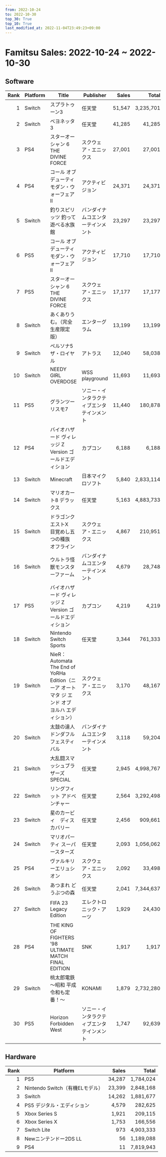 ```yaml
---
from: 2022-10-24
to: 2022-10-30
top_30: True
top_10: True
last_modified_at: 2022-11-04T23:49:23+09:00
---
```

# Famitsu Sales: 2022-10-24 ~ 2022-10-30
## Software
| Rank | Platform | Title | Publisher | Sales | Total | Rate | New |
| -: | -- | -- | -- | -: | -: | -: | -- |
| 1 | Switch | スプラトゥーン3 | 任天堂 | 51,547 | 3,235,701 | 20% |  |
| 2 | Switch | ベヨネッタ3 | 任天堂 | 41,285 | 41,285 | 60% | **New** |
| 3 | PS4 | スターオーシャン 6 THE DIVINE FORCE | スクウェア・エニックス | 27,001 | 27,001 | 40% | **New** |
| 4 | PS4 | コール オブ デューティ モダン・ウォーフェアII | アクティビジョン | 24,371 | 24,371 | 40% | **New** |
| 5 | Switch | 釣りスピリッツ 釣って遊べる水族館 | バンダイナムコエンターテインメント | 23,297 | 23,297 | 80% | **New** |
| 6 | PS5 | コール オブ デューティ モダン・ウォーフェアII | アクティビジョン | 17,710 | 17,710 | 20% | **New** |
| 7 | PS5 | スターオーシャン 6 THE DIVINE FORCE | スクウェア・エニックス | 17,177 | 17,177 | 40% | **New** |
| 8 | Switch | あくありうむ。（完全生産限定版） | エンターグラム | 13,199 | 13,199 | 20% | **New** |
| 9 | Switch | ペルソナ5 ザ・ロイヤル | アトラス | 12,040 | 58,038 | 40% |  |
| 10 | Switch | NEEDY GIRL OVERDOSE | WSS playground | 11,693 | 11,693 | 40% | **New** |
| 11 | PS5 | グランツーリスモ7 | ソニー・インタラクティブエンタテインメント | 11,440 | 180,878 | 20% |  |
| 12 | PS4 | バイオハザード ヴィレッジ Z Version ゴールドエディション | カプコン | 6,188 | 6,188 | 40% | **New** |
| 13 | Switch | Minecraft | 日本マイクロソフト | 5,840 | 2,833,114 | 20% |  |
| 14 | Switch | マリオカート8 デラックス | 任天堂 | 5,163 | 4,883,733 | 20% |  |
| 15 | Switch | ドラゴンクエストX　目覚めし五つの種族　オフライン | スクウェア・エニックス | 4,867 | 210,951 | 20% |  |
| 16 | Switch | ウルトラ怪獣モンスターファーム | バンダイナムコエンターテインメント | 4,679 | 28,748 | 20% |  |
| 17 | PS5 | バイオハザード ヴィレッジ Z Version ゴールドエディション | カプコン | 4,219 | 4,219 | 40% | **New** |
| 18 | Switch | Nintendo Switch Sports | 任天堂 | 3,344 | 761,333 | 20% |  |
| 19 | Switch | NieR：Automata The End of YoRHa Edition（ニーア オートマタ ジ エンド オブ ヨルハ エディション） | スクウェア・エニックス | 3,170 | 48,167 | 20% |  |
| 20 | Switch | 太鼓の達人 ドンダフルフェスティバル | バンダイナムコエンターテインメント | 3,118 | 59,204 | 60% |  |
| 21 | Switch | 大乱闘スマッシュブラザーズ SPECIAL | 任天堂 | 2,945 | 4,998,767 | 20% |  |
| 22 | Switch | リングフィット アドベンチャー | 任天堂 | 2,564 | 3,292,498 | 20% |  |
| 23 | Switch | 星のカービィ　ディスカバリー | 任天堂 | 2,456 | 909,661 | 20% |  |
| 24 | Switch | マリオパーティ スーパースターズ | 任天堂 | 2,093 | 1,056,062 | 20% |  |
| 25 | PS4 | ヴァルキリーエリュシオン | スクウェア・エニックス | 2,092 | 33,498 | 60% |  |
| 26 | Switch | あつまれ どうぶつの森 | 任天堂 | 2,041 | 7,344,637 | 20% |  |
| 27 | Switch | FIFA 23 Legacy Edition | エレクトロニック・アーツ | 1,929 | 24,430 | 40% |  |
| 28 | PS4 | THE KING OF FIGHTERS ’98 ULTIMATE MATCH FINAL EDITION | SNK | 1,917 | 1,917 | 60% | **New** |
| 29 | Switch | 桃太郎電鉄 〜昭和 平成 令和も定番！〜 | KONAMI | 1,879 | 2,732,280 | 20% |  |
| 30 | PS5 | Horizon Forbidden West | ソニー・インタラクティブエンタテインメント | 1,747 | 92,639 | 20% |  |

## Hardware
| Rank | Platform | Sales | Total |
| -: | -- | -: | -: |
| 1 | PS5 | 34,287 | 1,784,024 |
| 2 | Nintendo Switch（有機ELモデル） | 23,399 | 2,848,168 |
| 3 | Switch | 14,262 | 1,881,677 |
| 4 | PS5 デジタル・エディション | 4,579 | 282,625 |
| 5 | Xbox Series S | 1,921 | 209,115 |
| 6 | Xbox Series X | 1,753 | 166,556 |
| 7 | Switch Lite | 973 | 4,903,333 |
| 8 | Newニンテンドー2DS LL | 56 | 1,189,088 |
| 9 | PS4 | 11 | 7,819,943 |